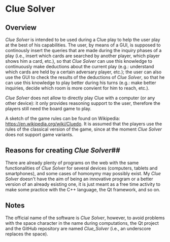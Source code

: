 # Clue Solver

## Overview ##

*Clue Solver* is intended to be used during a Clue play to help the user play at the best of his capabilities. The user, by means of a GUI, is supposed to continously insert the queries that are made during the inquiry phases of a play (i.e., insert which cards are searched by another player, which player shows him a card, etc.), so that *Clue Solver* can use this knowledge to continuously make deductions about the current play (e.g.: understand which cards are held by a certain adversary player, etc.); the user can also use the GUI to check the results of the deductions of *Clue Solver*, so that he can use this knowledge to play better during his turns (e.g.: make better inquiries, decide which room is more convient for him to reach, etc.).

*Clue Solver* does not allow to directly play Clue with a computer (or any other device): it only provides reasoning support to the user, therefore the players still need the board game to play.

A sketch of the game rules can be found on Wikipedia: <https://en.wikipedia.org/wiki/Cluedo>. It is assumed that the players use the rules of the classical version of the game, since at the moment *Clue Solver* does not support game variants.


## Reasons for creating *Clue Solver*##

There are already plenty of programs on the web with the same functionalities of *Clue Solver* for several devices (computers, tablets and smartphones), and some cases of homonymy may possibly exist. My *Clue Solver* doesn't have the aim of being an innovative program or a better version of an already esisting one, it is just meant as a free time activity to make some practice with the C++ language, the Qt framework, and so on.


## Notes ##

The official name of the software is *Clue Solver*, however, to avoid problems with the space character in the name during computations, the Qt project and the GitHub repository are named *Clue_Solver* (i.e., an underscore replaces the space).
